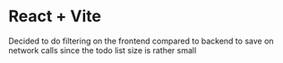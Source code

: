 # React + Vite

Decided to do filtering on the frontend compared to backend to save on network calls 
since the todo list size is rather small
